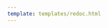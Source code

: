 ```yaml
---
template: templates/redoc.html
---
```


<redoc spec-url="{{base_path}}/apis/organization-apis/restapis/notification-templates.yaml" theme='{{redoc_theme}}'></redoc>
